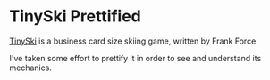 # TinySki Prettified
[TinySki](frankforce.com/?p=5826) is a business card size skiing game, written by Frank Force

I've taken some effort to prettify it in order to see and understand its mechanics.
